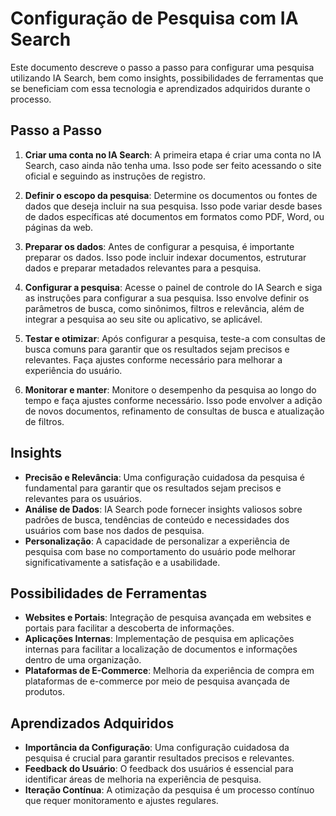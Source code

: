 # Configuração de Pesquisa com IA Search

Este documento descreve o passo a passo para configurar uma pesquisa utilizando IA Search, bem como insights, possibilidades de ferramentas que se beneficiam com essa tecnologia e aprendizados adquiridos durante o processo.

## Passo a Passo

1. **Criar uma conta no IA Search**: A primeira etapa é criar uma conta no IA Search, caso ainda não tenha uma. Isso pode ser feito acessando o site oficial e seguindo as instruções de registro.

2. **Definir o escopo da pesquisa**: Determine os documentos ou fontes de dados que deseja incluir na sua pesquisa. Isso pode variar desde bases de dados específicas até documentos em formatos como PDF, Word, ou páginas da web.

3. **Preparar os dados**: Antes de configurar a pesquisa, é importante preparar os dados. Isso pode incluir indexar documentos, estruturar dados e preparar metadados relevantes para a pesquisa.

4. **Configurar a pesquisa**: Acesse o painel de controle do IA Search e siga as instruções para configurar a sua pesquisa. Isso envolve definir os parâmetros de busca, como sinônimos, filtros e relevância, além de integrar a pesquisa ao seu site ou aplicativo, se aplicável.

5. **Testar e otimizar**: Após configurar a pesquisa, teste-a com consultas de busca comuns para garantir que os resultados sejam precisos e relevantes. Faça ajustes conforme necessário para melhorar a experiência do usuário.

6. **Monitorar e manter**: Monitore o desempenho da pesquisa ao longo do tempo e faça ajustes conforme necessário. Isso pode envolver a adição de novos documentos, refinamento de consultas de busca e atualização de filtros.

## Insights

- **Precisão e Relevância**: Uma configuração cuidadosa da pesquisa é fundamental para garantir que os resultados sejam precisos e relevantes para os usuários.
- **Análise de Dados**: IA Search pode fornecer insights valiosos sobre padrões de busca, tendências de conteúdo e necessidades dos usuários com base nos dados de pesquisa.
- **Personalização**: A capacidade de personalizar a experiência de pesquisa com base no comportamento do usuário pode melhorar significativamente a satisfação e a usabilidade.

## Possibilidades de Ferramentas

- **Websites e Portais**: Integração de pesquisa avançada em websites e portais para facilitar a descoberta de informações.
- **Aplicações Internas**: Implementação de pesquisa em aplicações internas para facilitar a localização de documentos e informações dentro de uma organização.
- **Plataformas de E-Commerce**: Melhoria da experiência de compra em plataformas de e-commerce por meio de pesquisa avançada de produtos.

## Aprendizados Adquiridos

- **Importância da Configuração**: Uma configuração cuidadosa da pesquisa é crucial para garantir resultados precisos e relevantes.
- **Feedback do Usuário**: O feedback dos usuários é essencial para identificar áreas de melhoria na experiência de pesquisa.
- **Iteração Contínua**: A otimização da pesquisa é um processo contínuo que requer monitoramento e ajustes regulares.

